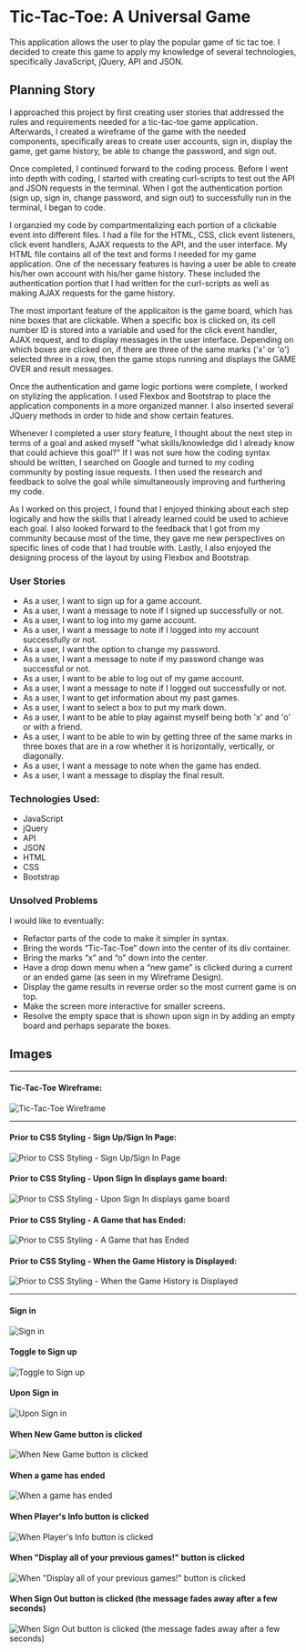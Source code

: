 # Tic-Tac-Toe: A Universal Game

This application allows the user to play the popular game of tic tac toe. I decided to create this game to apply my knowledge of several technologies, specifically JavaScript, jQuery, API and JSON.

## Planning Story

I approached this project by first creating user stories that addressed the rules and requirements needed for a tic-tac-toe game application. Afterwards, I created a wireframe of the game with the needed components, specifically areas to create user accounts, sign in, display the game, get game history, be able to change the password, and sign out.

Once completed, I continued forward to the coding process. Before I went into depth with coding, I started with creating curl-scripts to test out the API and JSON requests in the terminal. When I got the authentication portion (sign up, sign in, change password, and sign out) to successfully run in the terminal, I began to code.

I organzied my code by compartmentalizing each portion of a clickable event into different files. I had a file for the HTML, CSS, click event listeners, click event handlers, AJAX requests to the API, and the user interface. My HTML file contains all of the text and forms I needed for my game application. One of the necessary features is having a user be able to create his/her own account with his/her game history. These included the authentication portion that I had written for the curl-scripts as well as making AJAX requests for the game history.

The most important feature of the applicaiton is the game board, which has nine boxes that are clickable. When a specific box is clicked on, its cell number ID is stored into a variable and used for the click event handler, AJAX request, and to display messages in the user interface. Depending on which boxes are clicked on, if there are three of the same marks ('x' or 'o') selected three in a row, then the game stops running and displays the GAME OVER and result messages.

Once the authentication and game logic portions were complete, I worked on stylizing the application. I used Flexbox and Bootstrap to place the application components in a more organized manner. I also inserted several JQuery methods in order to hide and show certain features.

Whenever I completed a user story feature, I thought about the next step in terms of a goal and asked myself "what skills/knowledge did I already know that could achieve this goal?" If I was not sure how the coding syntax should be written, I searched on Google and turned to my coding community by posting issue requests. I then used the research and feedback to solve the goal while simultaneously improving and furthering my code.

As I worked on this project, I found that I enjoyed thinking about each step logically and how the skills that I already learned could be used to achieve each goal. I also looked forward to the feedback that I got from my community because most of the time, they gave me new perspectives on specific lines of code that I had trouble with. Lastly, I also enjoyed the designing process of the layout by using Flexbox and Bootstrap.

### User Stories
- As a user, I want to sign up for a game account.
- As a user, I want a message to note if I signed up successfully or not.
- As a user, I want to log into my game account.
- As a user, I want a message to note if I logged into my account successfully or not.
- As a user, I want the option to change my password.
- As a user, I want a message to note if my password change was successful or not.
- As a user, I want to be able to log out of my game account.
- As a user, I want a message to note if I logged out successfully or not.
- As a user, I want to get information about my past games.
- As a user, I want to select a box to put my mark down.
- As a user, I want to be able to play against myself being both 'x' and 'o' or with a friend.
- As a user, I want to be able to win by getting three of the same marks in three boxes that are in a row whether it is horizontally, vertically, or diagonally.
- As a user, I want a message to note when the game has ended.
- As a user, I want a message to display the final result.

### Technologies Used:
- JavaScript
- jQuery
- API
- JSON
- HTML
- CSS
- Bootstrap

### Unsolved Problems
I would like to eventually:
- Refactor parts of the code to make it simpler in syntax.
- Bring the words “Tic-Tac-Toe” down into the center of its div container.
- Bring the marks “x” and “o” down into the center.
- Have a drop down menu when a “new game” is clicked during a current or an ended game (as seen in my Wireframe Design).
- Display the game results in reverse order so the most current game is on top.
- Make the screen more interactive for smaller screens.
- Resolve the empty space that is shown upon sign in by adding an empty board and perhaps separate the boxes.

## Images

---

#### Tic-Tac-Toe Wireframe:

![Tic-Tac-Toe Wireframe](https://i.imgur.com/dfkFLjo.png)

---

#### Prior to CSS Styling - Sign Up/Sign In Page:

![Prior to CSS Styling - Sign Up/Sign In Page](https://i.imgur.com/OWFu7lO.png)


#### Prior to CSS Styling - Upon Sign In displays game board:

![Prior to CSS Styling - Upon Sign In displays game board](https://i.imgur.com/aGfI81f.png)


#### Prior to CSS Styling - A Game that has Ended:

![Prior to CSS Styling - A Game that has Ended](https://i.imgur.com/mMGoHsg.png)


#### Prior to CSS Styling - When the Game History is Displayed:

![Prior to CSS Styling - When the Game History is Displayed](https://i.imgur.com/YN6PXJT.png)

---

#### Sign in

![Sign in](https://i.imgur.com/XTSPMEH.png)


#### Toggle to Sign up

![Toggle to Sign up](https://i.imgur.com/ELJColu.png)


#### Upon Sign in

![Upon Sign in](https://i.imgur.com/joSVwes.png)


#### When New Game button is clicked

![When New Game button is clicked](https://i.imgur.com/oIM4GXR.png)


#### When a game has ended

![When a game has ended](https://i.imgur.com/UYaNZuQ.png)


#### When Player's Info button is clicked

![When Player's Info button is clicked](https://i.imgur.com/ZuAy0CT.png)


#### When "Display all of your previous games!" button is clicked

![When "Display all of your previous games!" button is clicked](https://i.imgur.com/m4lO9nl.png)


#### When Sign Out button is clicked (the message fades away after a few seconds)

![When Sign Out button is clicked (the message fades away after a few seconds)](https://i.imgur.com/bFKasgJ.png)
